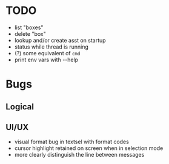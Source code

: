 # TODO

- list "boxes"
- delete "box"
- lookup and/or create asst on startup
- status while thread is running
- (?) some equivalent of `cmd`
- print env vars with --help


# Bugs

## Logical

## UI/UX
- visual format bug in textsel with format codes
- cursor highlight retained on screen when in selection mode
- more clearly distinguish the line between messages
